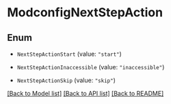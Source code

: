 # ModconfigNextStepAction

## Enum


* `NextStepActionStart` (value: `"start"`)

* `NextStepActionInaccessible` (value: `"inaccessible"`)

* `NextStepActionSkip` (value: `"skip"`)


[[Back to Model list]](../README.md#documentation-for-models) [[Back to API list]](../README.md#documentation-for-api-endpoints) [[Back to README]](../README.md)


